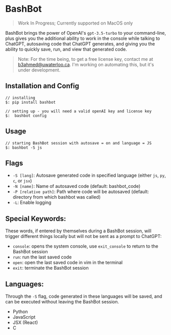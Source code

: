 # BashBot
> Work In Progress; Currently supported on MacOS only

BashBot brings the power of OpenAI's `gpt-3.5-turbo` to your command-line, plus gives you the additional ability to work in the console while talking to ChatGPT, autosaving code that ChatGPT generates, and giving you the ability to quickly save, run, and view that generated code.

> Note: For the time being, to get a free license key, contact me at b3ahmed@uwaterloo.ca. I'm working on automating this, but it's under development.


## Installation and Config
```shell
// installing
$: pip install bashbot

// setting up - you will need a valid openAI key and license key
$:  bashbot config
```

## Usage
```shell
// starting BashBot session with autosave = on and language = JS
$: bashbot -S js

```

## Flags
* `-S [lang]`: Autosave generated code in specified language (either `js`, `py`, `c`, or `jsx`)
* `-N [name]`: Name of autosaved code (default: bashbot_code)
* `-P [relative path]`: Path where code will be autosaved (default: directory from which bashbot was called)
* `-L`: Enable logging

## Special Keywords:
These words, if entered by themselves during a BashBot session, will trigger different things locally but will not be sent as a prompt to ChatGPT:
* `console`: opens the system console, use `exit_console` to return to the BashBot session
* `run`: run the last saved code
* `open`: open the last saved code in vim in the terminal
* `exit`: terminate the BashBot session


## Languages:
Through the `-S` flag, code generated in these languages will be saved, and can be executed without leaving the BashBot session.
* Python
* JavaScript
* JSX (React)
* C

